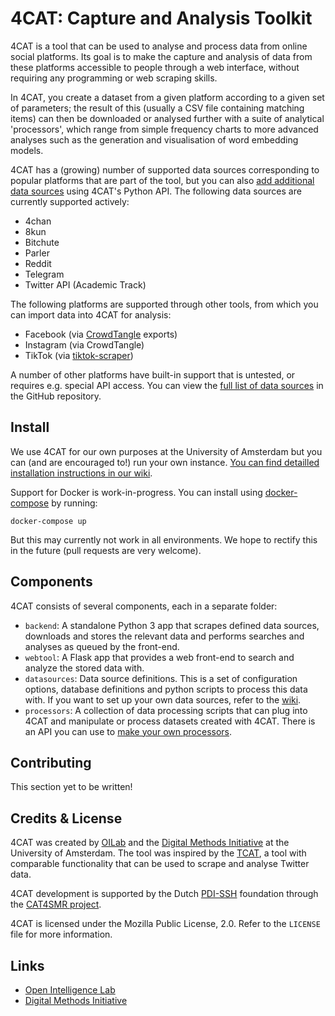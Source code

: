 # 4CAT: Capture and Analysis Toolkit

4CAT is a tool that can be used to analyse and process data from online social
platforms. Its goal is to make the capture and analysis of data from these 
platforms accessible to people through a web interface, without requiring any
programming or web scraping skills.

In 4CAT, you create a dataset from a given platform according to a given set of
parameters; the result of this (usually a CSV file containing matching items) 
can then be downloaded or analysed further with a suite of analytical 
'processors', which range from simple frequency charts to more advanced analyses
such as the generation and visualisation of word embedding models.

4CAT has a (growing) number of supported data sources corresponding to popular 
platforms that are part of the tool, but you can also [add additional data 
sources](https://github.com/digitalmethodinitiative/4cat/wiki/Data-sources) 
using 4CAT's Python API. The following data sources are currently supported 
actively:

* 4chan
* 8kun
* Bitchute
* Parler
* Reddit
* Telegram
* Twitter API (Academic Track)

The following platforms are supported through other tools, from which you can 
import data into 4CAT for analysis:

* Facebook (via [CrowdTangle](https://www.crowdtangle.com) exports)
* Instagram (via CrowdTangle)
* TikTok (via [tiktok-scraper](https://github.com/drawrowfly/tiktok-scraper))

A number of other platforms have built-in support that is untested, or requires
e.g. special API access. You can view the [full list of data 
sources](https://github.com/digitalmethodsinitiative/4cat/tree/master/datasources) 
in the GitHub repository.

## Install
We use 4CAT for our own purposes at the University of Amsterdam but you can
(and are encouraged to!) run your own instance. [You can find detailled 
installation instructions in our 
wiki](https://github.com/stijn-uva/4cat/wiki/Installing-4CAT).

Support for Docker is work-in-progress. You can install using 
[docker-compose](https://docs.docker.com/compose/install/) by running:
```
docker-compose up
```

But this may currently not work in all environments. We hope to rectify this in 
the future (pull requests are very welcome).

## Components
4CAT consists of several components, each in a separate folder:

- `backend`: A standalone Python 3 app that scrapes defined data sources, 
  downloads and stores the relevant data and performs searches and analyses as 
  queued by the front-end.
- `webtool`: A Flask app that provides a web front-end to search and analyze
  the stored data with.
- `datasources`: Data source definitions. This is a set of configuration 
  options, database definitions and python scripts to process this data with.
  If you want to set up your own data sources, refer to the
  [wiki](https://github.com/stijn-uva/4cat/wiki/Data-sources).
- `processors`: A collection of data processing scripts that can plug into
  4CAT and manipulate or process datasets created with 4CAT. There is an API
  you can use to [make your own 
  processors](https://github.com/digitalmethodsinitiative/4cat/wiki/How-to-make-a-processor).

## Contributing
This section yet to be written!

## Credits & License
4CAT was created by [OILab](https://oilab.eu) and the 
[Digital Methods Initiative](https://www.digitalmethods.net) at the University
of Amsterdam. The tool was inspired by the 
[TCAT](https://wiki.digitalmethods.net/Dmi/ToolDmiTcat), a tool with comparable
functionality that can be used to scrape and analyse Twitter data.

4CAT development is supported by the Dutch [PDI-SSH](https://pdi-ssh.nl/en/) foundation through the [CAT4SMR project](https://cat4smr.humanities.uva.nl/). 

4CAT is licensed under the Mozilla Public License, 2.0. Refer to the `LICENSE`
file for more information.

## Links
- [Open Intelligence Lab](https://www.oilab.eu)
- [Digital Methods Initiative](https://www.digitalmethods.net)